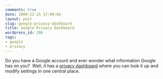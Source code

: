 ```yaml
---
comments: true
date: 2009-12-15 17:00:04
layout: post
slug: google-privacy-dashboard
title: Google Privacy Dashboard
wordpress_id: 286
tags:
- google
- privacy
---
```


Do you have a Google account and ever wonder what information Google has on you?  Well, it has a [privacy dashboard](https://www.google.com/dashboard/) where you can look it up and modify settings in one central place.
